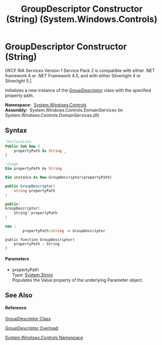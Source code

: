 ﻿---
title: GroupDescriptor Constructor (String) (System.Windows.Controls)
TOCTitle: GroupDescriptor Constructor (String)
ms:assetid: M:System.Windows.Controls.GroupDescriptor.#ctor(System.String)
ms:mtpsurl: https://msdn.microsoft.com/en-us/library/system.windows.controls.groupdescriptor.groupdescriptor(v=VS.91)
ms:contentKeyID: 28754791
ms.date: 01/27/2012
mtps_version: v=VS.91
dev_langs:
- vb
- csharp
- c++
- fsharp
- jscript
api_location:
- System.Windows.Controls.DomainServices.dll
api_name:
- System.Windows.Controls.GroupDescriptor..ctor
api_type:
- Managed
topic_type:
- apiref
- kbSyntax
product_family_name: VS
ROBOTS: INDEX,FOLLOW
---

# GroupDescriptor Constructor (String)

\[WCF RIA Services Version 1 Service Pack 2 is compatible with either .NET framework 4 or .NET Framework 4.5, and with either Silverlight 4 or Silverlight 5.\]

Initializes a new instance of the [GroupDescriptor](ff423125\(v=vs.91\).md) class with the specified property path.

**Namespace:**  [System.Windows.Controls](ms590941\(v=vs.91\).md)  
**Assembly:**  System.Windows.Controls.DomainServices (in System.Windows.Controls.DomainServices.dll)

## Syntax

``` vb
'Declaration
Public Sub New ( _
    propertyPath As String _
)
```

``` vb
'Usage
Dim propertyPath As String

Dim instance As New GroupDescriptor(propertyPath)
```

``` csharp
public GroupDescriptor(
    string propertyPath
)
```

``` c++
public:
GroupDescriptor(
    String^ propertyPath
)
```

``` fsharp
new : 
        propertyPath:string -> GroupDescriptor
```

``` jscript
public function GroupDescriptor(
    propertyPath : String
)
```

#### Parameters

  - propertyPath  
    Type: [System.String](https://msdn.microsoft.com/en-us/library/s1wwdcbf)  
    Populates the Value property of the underlying Parameter object.  

## See Also

#### Reference

[GroupDescriptor Class](ff423125\(v=vs.91\).md)

[GroupDescriptor Overload](ff422476\(v=vs.91\).md)

[System.Windows.Controls Namespace](ms590941\(v=vs.91\).md)

